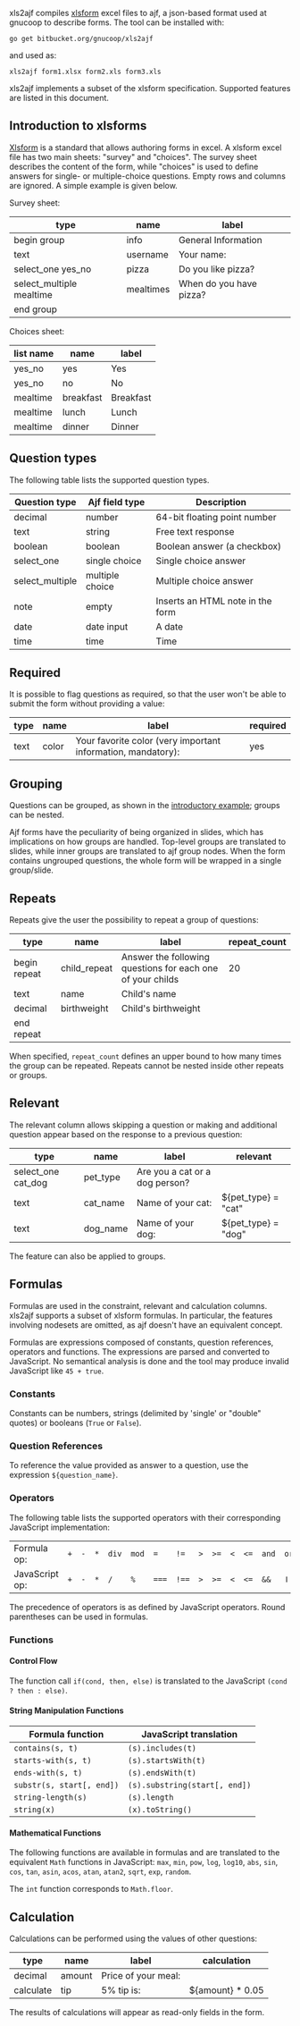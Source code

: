xls2ajf compiles [xlsform](http://xlsform.org/en/) excel files to ajf, a json-based format used at gnucoop to describe forms.
The tool can be installed with:

```go get bitbucket.org/gnucoop/xls2ajf```

and used as:

```xls2ajf form1.xlsx form2.xls form3.xls```

xls2ajf implements a subset of the xlsform specification.
Supported features are listed in this document.

## Introduction to xlsforms

[Xlsform](http://xlsform.org/en/) is a standard that allows authoring forms in excel.
A xlsform excel file has two main sheets: "survey" and "choices".
The survey sheet describes the content of the form, while "choices" is used to define answers for single- or multiple-choice questions.
Empty rows and columns are ignored.
A simple example is given below.

Survey sheet:

|type                     |name       |label      |
|-------------------------|-----------|-----------|
|begin group              |info       |General Information |
|text                     |username   |Your name: |
|select_one yes_no        |pizza      |Do you like pizza? |
|select_multiple mealtime |mealtimes  |When do you have pizza? |
|end group                |           |           |

Choices sheet:

|list name |name      |label     |
|----------|----------|----------|
|yes_no    |yes       |Yes       |
|yes_no    |no        |No        |
|mealtime  |breakfast |Breakfast |
|mealtime  |lunch     |Lunch     |
|mealtime  |dinner    |Dinner    |

## Question types

The following table lists the supported question types.

|Question type   |Ajf field type  |Description     |
|----------------|----------------|----------------|
|decimal         |number          |64-bit floating point number |
|text            |string          |Free text response |
|boolean         |boolean         |Boolean answer (a checkbox) |
|select_one      |single choice   |Single choice answer |
|select_multiple |multiple choice |Multiple choice answer |
|note            |empty           |Inserts an HTML note in the form |
|date            |date input      |A date          |
|time            |time            |Time            |

## Required

It is possible to flag questions as required, so that the user won't be able to submit the form without providing a value:

|type      |name      |label     |required  |
|----------|----------|----------|----------|
|text      |color     |Your favorite color (very important information, mandatory): |yes |

## Grouping

Questions can be grouped, as shown in the [introductory example](#markdown-header-introduction-to-xlsforms); groups can be nested.

Ajf forms have the peculiarity of being organized in slides, which has implications on how groups are handled.
Top-level groups are translated to slides, while inner groups are translated to ajf group nodes.
When the form contains ungrouped questions, the whole form will be wrapped in a single group/slide.

## Repeats

Repeats give the user the possibility to repeat a group of questions:

|type         |name         |label        |repeat_count |
|-------------|-------------|-------------|-------------|
|begin repeat |child_repeat |Answer the following questions for each one of your childs |20 |
|text         |name         |Child's name |             |
|decimal      |birthweight  |Child's birthweight |      |
|end repeat   |             |             |             |

When specified, `repeat_count` defines an upper bound to how many times the group can be repeated.
Repeats cannot be nested inside other repeats or groups.

## Relevant

The relevant column allows skipping a question or making and additional question appear based on the response to a previous question:

|type               |name      |label             |relevant            |
|-------------------|----------|------------------|--------------------|
|select_one cat_dog |pet_type  |Are you a cat or a dog person? |       |
|text               |cat_name  |Name of your cat: |${pet_type} = "cat" |
|text               |dog_name  |Name of your dog: |${pet_type} = "dog" |

The feature can also be applied to groups.

## Formulas

Formulas are used in the constraint, relevant and calculation columns.
xls2ajf supports a subset of xlsform formulas.
In particular, the features involving nodesets are omitted, as ajf doesn't have an equivalent concept.

Formulas are expressions composed of constants, question references, operators and functions.
The expressions are parsed and converted to JavaScript.
No semantical analysis is done and the tool may produce invalid JavaScript like `45 + true`.

### Constants

Constants can be numbers, strings (delimited by 'single' or "double" quotes) or booleans (`True` or `False`).

### Question References

To reference the value provided as answer to a question, use the expression `${question_name}`.

### Operators

The following table lists the supported operators with their corresponding JavaScript implementation:

|                |   |   |   |     |     |     |     |   |    |   |    |     |    |
|----------------|---|---|---|-----|-----|-----|-----|---|----|---|----|-----|----|
| Formula op:    |`+`|`-`|`*`|`div`|`mod`|`=`  |`!=` |`>`|`>=`|`<`|`<=`|`and`|`or`|
| JavaScript op: |`+`|`-`|`*`|`/`  |`%`  |`===`|`!==`|`>`|`>=`|`<`|`<=`|`&&` |`ǀǀ`|

The precedence of operators is as defined by JavaScript operators.
Round parentheses can be used in formulas.

### Functions

#### Control Flow

The function call `if(cond, then, else)` is translated to the JavaScript `(cond ? then : else)`.

#### String Manipulation Functions

| Formula function        | JavaScript translation |
|-------------------------|------------------------|
|`contains(s, t)`         |`(s).includes(t)`       |
|`starts-with(s, t)`      |`(s).startsWith(t)`     |
|`ends-with(s, t)`        |`(s).endsWith(t)`       |
|`substr(s, start[, end])`|`(s).substring(start[, end])`|
|`string-length(s)`       |`(s).length`            |
|`string(x)`              |`(x).toString()`        |

#### Mathematical Functions

The following functions are available in formulas and are translated to the equivalent `Math` functions in JavaScript: `max`, `min`, `pow`, `log`, `log10`, `abs`, `sin`, `cos`, `tan`, `asin`, `acos`, `atan`, `atan2`, `sqrt`, `exp`, `random`.

The `int` function corresponds to `Math.floor`.

## Calculation

Calculations can be performed using the values of other questions:

|type      |name      |label               |calculation      |
|----------|----------|--------------------|-----------------|
|decimal   |amount    |Price of your meal: |                 |
|calculate |tip       |5% tip is:          |${amount} * 0.05 |

The results of calculations will appear as read-only fields in the form.

